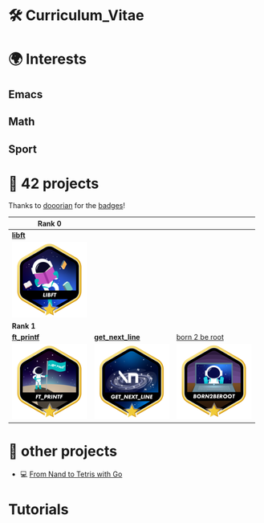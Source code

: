 # 🛠 Curriculum_Vitae

# 🌍 Interests

## Emacs

## Math

## Sport

# 📂 42 projects

Thanks to [dooorian](https://github.com/doooriian) for the
[badges](https://github.com/doooriian/42-Badges)!

| **Rank 0**                                           |                                                              |                                                         |
|------------------------------------------------------|--------------------------------------------------------------|---------------------------------------------------------|
| [**libft**](https://github.com/Keisn1/libft)         |                                                              |                                                         |
| ![libft-bonus](./imgs/libft_bonus_badge.png)         |                                                              |                                                         |
| **Rank 1**                                           |                                                              |                                                         |
| [**ft_printf**](https://github.com/Keisn1/ft_printf) | [**get_next_line**](https://github.com/Keisn1/get-next-line) | [born 2 be root](https://github.com/Keisn1/Born2BeRoot) |
| ![ft_printf-bonus](./imgs/ft_printfm.png)            | ![gnl-bonus](./imgs/get_next_linem.png)                      | ![b2b-bonus](./imgs/born2berootm.png)                   |

# 📁 other projects

- 💻 [From Nand to Tetris with
  Go](https://github.com/Keisn1/nand-to-tetris-in-go)

# Tutorials
